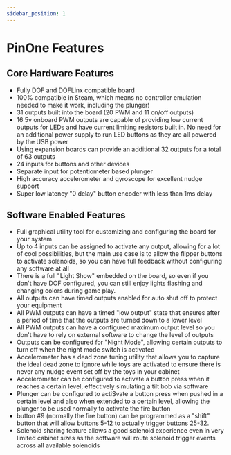 ```yaml
---
sidebar_position: 1
---
```


# PinOne Features

## Core Hardware Features

- Fully DOF and DOFLinx compatible board
- 100% compatible in Steam, which means no controller emulation needed to make it work, including the plunger!
- 31 outputs built into the board (20 PWM and 11 on/off outputs)
- 16 5v onboard PWM outputs are capable of providing low current outputs for LEDs and have current limiting resistors built in. No need for an additional power supply to run LED buttons as they are all powered by the USB power
- Using expansion boards can provide an additional 32 outputs for a total of 63 outputs
- 24 inputs for buttons and other devices
- Separate input for potentiometer based plunger
- High accuracy accelerometer and gyroscope for excellent nudge support
- Super low latency "0 delay" button encoder with less than 1ms delay

## Software Enabled Features

- Full graphical utility tool for customizing and configuring the board for your system
- Up to 4 inputs can be assigned to activate any output, allowing for a lot of cool possibilities, but the main use case is to allow the flipper buttons to activate solenoids, so you can have full feedback without configuring any software at all
- There is a full "Light Show" embedded on the board, so even if you don't have DOF configured, you can still enjoy lights flashing and changing colors during game play.
- All outputs can have timed outputs enabled for auto shut off to protect your equipment
- All PWM outputs can have a timed "low output" state that ensures after a period of time that the outputs are turned down to a lower level
- All PWM outputs can have a configured maximum output level so you don't have to rely on external software to change the level of outputs
- Outputs can be configured for "Night Mode", allowing certain outputs to turn off when the night mode switch is activated
- Accelerometer has a dead zone tuning utility that allows you to capture the ideal dead zone to ignore while toys are activated to ensure there is never any nudge event set off by the toys in your cabinet
- Accelerometer can be configured to activate a button press when it reaches a certain level, effectively simulating a tilt bob via software
- Plunger can be configured to actiSvate a button press when pushed in a certain level and also when extended to a certain level, allowing the plunger to be used normally to activate the fire button
- button #9 (normally the fire button) can be programmed as a "shift" button that will allow buttons 5-12 to actually trigger buttons 25-32.
- Solenoid sharing feature allows a good solenoid experience even in very limited cabinet sizes as the software will route solenoid trigger events across all available solenoids
